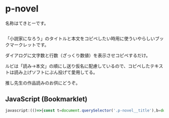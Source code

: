# p-novel

名称はてきとーです。

##

「小説家になろう」のタイトルと本文をコピペしたい時用に使ういやらしいブックマークレットです。

ダイアログに文字数と行数（ざっくり数値）を表示させコピペするだけ。

ルビは「読み→本文」の順にし送り仮名に配慮しているので、コピペしたテキストは読み上げソフトにぶん投げて愛用してる。

推し先生の作品読みのお供にどうぞ。

## JavaScript (Bookmarklet)

```js
javascript:(()=>{const t=document.querySelector('.p-novel__title'),b=document.querySelector('.p-novel__body');if(!t||!b)return alert("取得不可");let f=n=>{let c=n.cloneNode(true);c.querySelectorAll('ruby').forEach(r=>{let rt=r.querySelector('rt'),rb=[...r.childNodes].filter(n=>n.nodeType===3).map(n=>n.textContent).join(''),y=rt?.innerText.trim()||"",ok=/[\p{Script=Hiragana}\p{Script=Katakana}\p{Script=Han}\p{Alphabetic}\p{Number}]/u.test(y);r.replaceWith(ok?`（${y}）・${rb}`:rb)});return c.innerText};let title=t.innerText,text=title+%27\n\n%27+f(b)+%27\n。。。。%27,lines=text.split(%27\n%27).filter(l=>l.trim()).length,chars=text.length;navigator.clipboard.writeText(text).then(()=>alert(`コピー完了: ${title}\n文字数: ${chars}\n行数: ${lines}`)).catch(e=>alert("コピー失敗: "+e))})();
```
